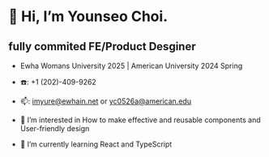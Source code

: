 # 👋 Hi, I’m Younseo Choi.
## fully commited FE/Product Desginer
- Ewha Womans University 2025 | American University 2024 Spring
- ☎️: +1 (202)-409-9262
- 📫: imyure@ewhain.net or yc0526a@american.edu
  
- 👀 I’m interested in How to make effective and reusable components and User-friendly design
- 🌱 I’m currently learning React and TypeScript


<!---
yunyun827/yunyun827 is a ✨ special ✨ repository because its `README.md` (this file) appears on your GitHub profile.
You can click the Preview link to take a look at your changes.
--->
